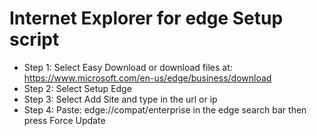 # Internet Explorer for edge Setup script
* Step 1: Select Easy Download or download files at: https://www.microsoft.com/en-us/edge/business/download
* Step 2: Select Setup Edge
* Step 3: Select Add Site and type in the url or ip
* Step 4: Paste: edge://compat/enterprise in the edge search bar then press Force Update
